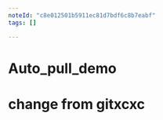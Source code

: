 ```yaml
---
noteId: "c8e012501b5911ec81d7bdf6c8b7eabf"
tags: []

---
```


# Auto_pull_demo
# change from gitxcxc
